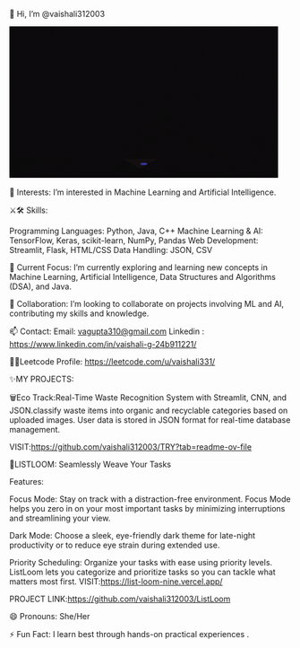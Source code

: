 👋 Hi, I’m @vaishali312003


![Fun GIF](giphy.gif)

👀 Interests:
I’m interested in Machine Learning and Artificial Intelligence.

⚔🛠 Skills:

Programming Languages: Python, Java, C++
Machine Learning & AI: TensorFlow, Keras, scikit-learn, NumPy, Pandas
Web Development: Streamlit, Flask, HTML/CSS
Data Handling: JSON, CSV


🌱 Current Focus:
I’m currently exploring and learning new concepts in Machine Learning, Artificial Intelligence, Data Structures and Algorithms (DSA), and Java.



🧐 Collaboration:
I’m looking to collaborate on projects involving ML and AI, contributing my skills and knowledge.

📫 Contact:
Email: vagupta310@gmail.com 
Linkedin : https://www.linkedin.com/in/vaishali-g-24b911221/

👩‍💻Leetcode Profile:
https://leetcode.com/u/vaishali331/

✨MY PROJECTS:


🗑Eco Track:Real-Time Waste Recognition System with Streamlit, CNN, and JSON.classify waste items into organic and recyclable categories based on uploaded images. User data is stored in JSON format for real-time database management.

VISIT:https://github.com/vaishali312003/TRY?tab=readme-ov-file


📃LISTLOOM: Seamlessly Weave Your Tasks

Features:

Focus Mode: Stay on track with a distraction-free environment. Focus Mode helps you zero in on your most important tasks by minimizing interruptions and streamlining your view.

Dark Mode: Choose a sleek, eye-friendly dark theme for late-night productivity or to reduce eye strain during extended use.

Priority Scheduling: Organize your tasks with ease using priority levels. ListLoom lets you categorize and prioritize tasks so you can tackle what matters most first.
VISIT:https://list-loom-nine.vercel.app/


PROJECT LINK:https://github.com/vaishali312003/ListLoom



😄 Pronouns:
She/Her

⚡ Fun Fact:
I learn best through hands-on practical experiences .

